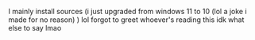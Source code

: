 I mainly install sources (i just upgraded from windows 11 to 10 (lol a joke i made for no reason) )
lol forgot to greet whoever's reading this
idk what else to say lmao



<!---
Waterverse-SYS32/Waterverse-SYS32 is a ✨ special ✨ repository because its `README.md` (this file) appears on your GitHub profile.
You can click the Preview link to take a look at your changes.
--->
